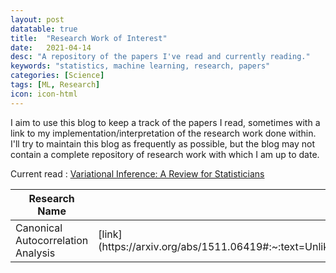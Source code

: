 ```yaml
---
layout: post
datatable: true
title:  "Research Work of Interest"
date:   2021-04-14
desc: "A repository of the papers I've read and currently reading."
keywords: "statistics, machine learning, research, papers"
categories: [Science]
tags: [ML, Research]
icon: icon-html
---
```


I aim to use this blog to keep a track of the papers I read, sometimes with a link to my implementation/interpretation of the research work done within. I'll try to maintain this blog as frequently as possible, but the blog may not contain a complete repository of research work with which I am up to date.

Current read : [Variational Inference: A Review for Statisticians](https://arxiv.org/pdf/1601.00670.pdf)

<table id="table_id" class="display">
    <colgroup>
        <col width="60%" />
        <col width="10%" />
        <col width="30%" />
    </colgroup>
    <thead>
        <tr class="header">
            <th>Research Name</th>
            <th>Link</th>
            <th>Implementation/Interpretation (if exists)</th>
        </tr>
    </thead>
    <tbody>
        <tr>
            <td markdown="span">Canonical Autocorrelation Analysis</td>
            <td markdown="span">[link](https://arxiv.org/abs/1511.06419#:~:text=Unlike%20CCA%2C%20which%20finds%20correlations,just%20one%20set%20of%20variables.)</td>
            <td markdown="span"> - </td>
        </tr>
    </tbody>
</table>